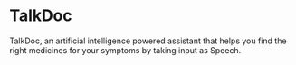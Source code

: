 # TalkDoc
TalkDoc, an artificial intelligence powered assistant that helps you find the right medicines for your symptoms by taking input as Speech. 

